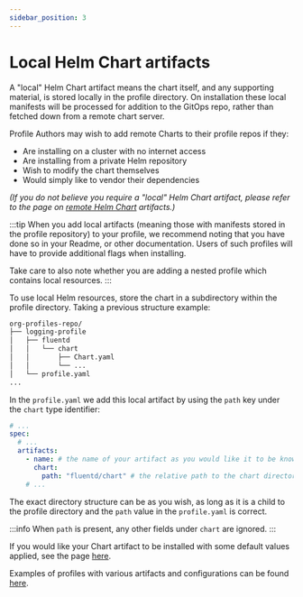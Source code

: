 ```yaml
---
sidebar_position: 3
---
```


# Local Helm Chart artifacts

A "local" Helm Chart artifact means the chart itself, and any supporting material,
is stored locally in the profile directory. On installation these local manifests
will be processed for addition to the GitOps repo, rather than fetched down from a remote chart server.

Profile Authors may wish to add remote Charts to their profile repos if they:
- Are installing on a cluster with no internet access
- Are installing from a private Helm repository
- Wish to modify the chart themselves
- Would simply like to vendor their dependencies

_(If you do not believe you require a "local" Helm Chart artifact, please refer to
the page on [remote Helm Chart](/docs/author-docs/remote-helm-chart) artifacts.)_

:::tip
When you add local artifacts (meaning those with manifests stored in the profile repository)
to your profile, we recommend noting that you have done so in your Readme, or other documentation.
Users of such profiles will have to provide additional flags when installing.

Take care to also note whether you are adding a nested profile which contains local resources.
:::

To use local Helm resources, store the chart in a subdirectory within the profile
directory. Taking a previous structure example:

```bash
org-profiles-repo/
├── logging-profile
│   ├── fluentd
│   │   └── chart
│   │       ├── Chart.yaml
│   │       └── ...
│   └── profile.yaml
...
```

In the `profile.yaml` we add this local artifact by using the `path` key under the `chart`
type identifier:

```yaml
# ...
spec:
  # ...
  artifacts:
    - name: # the name of your artifact as you would like it to be known in the profile
      chart:
        path: "fluentd/chart" # the relative path to the chart directory
	# ...
```

The exact directory structure can be as you wish, as long as it is a child to the profile
directory and the `path` value in the `profile.yaml` is correct.

:::info
When `path` is present, any other fields under `chart` are ignored.
:::

If you would like your Chart artifact to be installed with some default values applied,
see the page [here](/docs/author-docs/default-values).

Examples of profiles with various artifacts and configurations can be found [here](https://github.com/weaveworks/profiles-examples).
